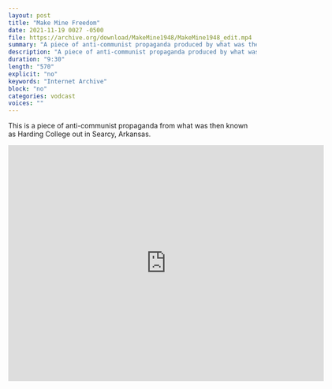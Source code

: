```yaml
---
layout: post
title: "Make Mine Freedom"
date: 2021-11-19 0027 -0500
file: https://archive.org/download/MakeMine1948/MakeMine1948_edit.mp4
summary: "A piece of anti-communist propaganda produced by what was then Harding College in Arkansas.  Today it is known as Harding University.  The main campus is still in Searcy, Arkansas."
description: "A piece of anti-communist propaganda produced by what was then Harding College in Arkansas.  Today it is known as Harding University.  The main campus is still in Searcy, Arkansas."
duration: "9:30"
length: "570"
explicit: "no" 
keywords: "Internet Archive"
block: "no" 
categories: vodcast
voices: ""
---
```


This is a piece of anti-communist propaganda from what was then known as Harding College out in Searcy, Arkansas.

<iframe src="https://archive.org/embed/MakeMine1948" width="640" height="480" frameborder="0" webkitallowfullscreen="true" mozallowfullscreen="true" allowfullscreen></iframe>


